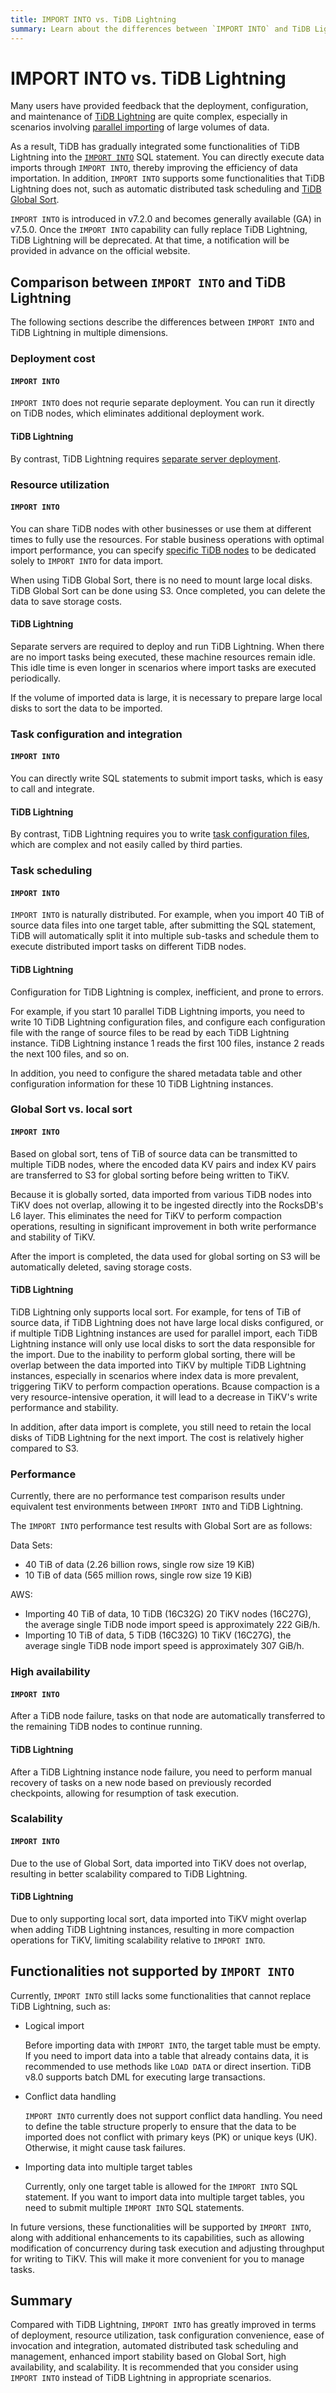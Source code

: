 ```yaml
---
title: IMPORT INTO vs. TiDB Lightning
summary: Learn about the differences between `IMPORT INTO` and TiDB Lightning.
---
```


# IMPORT INTO vs. TiDB Lightning

Many users have provided feedback that the deployment, configuration, and maintenance of [TiDB Lightning](/tidb-lightning/tidb-lightning-configuration.md) are quite complex, especially in scenarios involving [parallel importing](/tidb-lightning/tidb-lightning-distributed-import.md) of large volumes of data.

As a result, TiDB has gradually integrated some functionalities of TiDB Lightning into the [`IMPORT INTO`](/sql-statements/sql-statement-import-into.md) SQL statement. You can directly execute data imports through `IMPORT INTO`, thereby improving the efficiency of data importation. In addition, `IMPORT INTO` supports some functionalities that TiDB Lightning does not, such as automatic distributed task scheduling and [TiDB Global Sort](/tidb-global-sort.md).

`IMPORT INTO` is introduced in v7.2.0 and becomes generally available (GA) in v7.5.0. Once the `IMPORT INTO` capability can fully replace TiDB Lightning, TiDB Lightning will be deprecated. At that time, a notification will be provided in advance on the official website.

## Comparison between `IMPORT INTO` and TiDB Lightning

The following sections describe the differences between `IMPORT INTO` and TiDB Lightning in multiple dimensions.

### Deployment cost

#### `IMPORT INTO`

`IMPORT INTO` does not requrie separate deployment. You can run it directly on TiDB nodes, which eliminates additional deployment work.

#### TiDB Lightning

By contrast, TiDB Lightning requires [separate server deployment](/tidb-lightning/deploy-tidb-lightning.md).

### Resource utilization

#### `IMPORT INTO`

You can share TiDB nodes with other businesses or use them at different times to fully use the resources. For stable business operations with optimal import performance, you can specify [specific TiDB nodes](/system-variables.md#tidb_service_scope-new-in-v740) to be dedicated solely to `IMPORT INTO` for data import.

When using TiDB Global Sort, there is no need to mount large local disks. TiDB Global Sort can be done using S3. Once completed, you can delete the data to save storage costs.

#### TiDB Lightning

Separate servers are required to deploy and run TiDB Lightning. When there are no import tasks being executed, these machine resources remain idle. This idle time is even longer in scenarios where import tasks are executed periodically.

If the volume of imported data is large, it is necessary to prepare large local disks to sort the data to be imported.

### Task configuration and integration

#### `IMPORT INTO`

You can directly write SQL statements to submit import tasks, which is easy to call and integrate.

#### TiDB Lightning

By contrast, TiDB Lightning requires you to write [task configuration files](/tidb-lightning/tidb-lightning-configuration.md), which are complex and not easily called by third parties.

### Task scheduling

#### `IMPORT INTO`

`IMPORT INTO` is naturally distributed. For example, when you import 40 TiB of source data files into one target table, after submitting the SQL statement, TiDB will automatically split it into multiple sub-tasks and schedule them to execute distributed import tasks on different TiDB nodes.

#### TiDB Lightning

Configuration for TiDB Lightning is complex, inefficient, and prone to errors.

For example, if you start 10 parallel TiDB Lightning imports, you need to write 10 TiDB Lightning configuration files, and configure each configuration file with the range of source files to be read by each TiDB Lightning instance. TiDB Lightning instance 1 reads the first 100 files, instance 2 reads the next 100 files, and so on.

In addition, you need to configure the shared metadata table and other configuration information for these 10 TiDB Lightning instances.

### Global Sort vs. local sort

#### `IMPORT INTO`

Based on global sort, tens of TiB of source data can be transmitted to multiple TiDB nodes, where the encoded data KV pairs and index KV pairs are transferred to S3 for global sorting before being written to TiKV.

Because it is globally sorted, data imported from various TiDB nodes into TiKV does not overlap, allowing it to be ingested directly into the RocksDB's L6 layer. This eliminates the need for TiKV to perform compaction operations, resulting in significant improvement in both write performance and stability of TiKV.

After the import is completed, the data used for global sorting on S3 will be automatically deleted, saving storage costs.

#### TiDB Lightning

TiDB Lightning only supports local sort. For example, for tens of TiB of source data, if TiDB Lightning does not have large local disks configured, or if multiple TiDB Lightning instances are used for parallel import, each TiDB Lightning instance will only use local disks to sort the data responsible for the import. Due to the inability to perform global sorting, there will be overlap between the data imported into TiKV by multiple TiDB Lightning instances, especially in scenarios where index data is more prevalent, triggering TiKV to perform compaction operations. Bcause compaction is a very resource-intensive operation, it will lead to a decrease in TiKV's write performance and stability.

In addition, after data import is complete, you still need to retain the local disks of TiDB Lightning for the next import. The cost is relatively higher compared to S3.

### Performance

Currently, there are no performance test comparison results under equivalent test environments between `IMPORT INTO` and TiDB Lightning.

The `IMPORT INTO` performance test results with Global Sort are as follows:

Data Sets:

- 40 TiB of data (2.26 billion rows, single row size 19 KiB)
- 10 TiB of data (565 million rows, single row size 19 KiB)

AWS:

- Importing 40 TiB of data, 10 TiDB (16C32G) 20 TiKV nodes (16C27G), the average single TiDB node import speed is approximately 222 GiB/h.
- Importing 10 TiB of data, 5 TiDB (16C32G) 10 TiKV (16C27G), the average single TiDB node import speed is approximately 307 GiB/h.

### High availability

#### `IMPORT INTO`

After a TiDB node failure, tasks on that node are automatically transferred to the remaining TiDB nodes to continue running.

#### TiDB Lightning

After a TiDB Lightning instance node failure, you need to perform manual recovery of tasks on a new node based on previously recorded checkpoints, allowing for resumption of task execution.

### Scalability

#### `IMPORT INTO`

Due to the use of Global Sort, data imported into TiKV does not overlap, resulting in better scalability compared to TiDB Lightning.

#### TiDB Lightning

Due to only supporting local sort, data imported into TiKV might overlap when adding TiDB Lightning instances, resulting in more compaction operations for TiKV, limiting scalability relative to `IMPORT INTO`.

## Functionalities not supported by `IMPORT INTO`

Currently, `IMPORT INTO` still lacks some functionalities that cannot replace TiDB Lightning, such as:

- Logical import

    Before importing data with `IMPORT INTO`, the target table must be empty. If you need to import data into a table that already contains data, it is recommended to use methods like `LOAD DATA` or direct insertion. TiDB v8.0 supports batch DML for executing large transactions.

- Conflict data handling

    `IMPORT INTO` currently does not support conflict data handling. You need to define the table structure properly to ensure that the data to be imported does not conflict with primary keys (PK) or unique keys (UK). Otherwise, it might cause task failures.

- Importing data into multiple target tables

    Currently, only one target table is allowed for the `IMPORT INTO` SQL statement. If you want to import data into multiple target tables, you need to submit multiple `IMPORT INTO` SQL statements.

In future versions, these functionalities will be supported by `IMPORT INTO`, along with additional enhancements to its capabilities, such as allowing modification of concurrency during task execution and adjusting throughput for writing to TiKV. This will make it more convenient for you to manage tasks.

## Summary

Compared with TiDB Lightning, `IMPORT INTO` has greatly improved  in terms of deployment, resource utilization, task configuration convenience, ease of invocation and integration, automated distributed task scheduling and management, enhanced import stability based on Global Sort, high availability, and scalability. It is recommended that you consider using `IMPORT INTO` instead of TiDB Lightning in appropriate scenarios.
